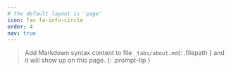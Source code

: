```yaml
---
# the default layout is 'page'
icon: fas fa-info-circle
order: 4
nav: true
---
```


> Add Markdown syntax content to file `_tabs/about.md`{: .filepath } and it will show up on this page.
{: .prompt-tip }
